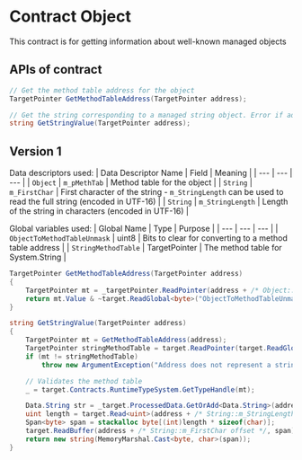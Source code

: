 # Contract Object

This contract is for getting information about well-known managed objects

## APIs of contract

``` csharp
// Get the method table address for the object
TargetPointer GetMethodTableAddress(TargetPointer address);

// Get the string corresponding to a managed string object. Error if address does not represent a string.
string GetStringValue(TargetPointer address);
```

## Version 1

Data descriptors used:
| Data Descriptor Name | Field | Meaning |
| --- | --- | --- |
| `Object` | `m_pMethTab` | Method table for the object |
| `String` | `m_FirstChar` | First character of the string - `m_StringLength` can be used to read the full string (encoded in UTF-16) |
| `String` | `m_StringLength` | Length of the string in characters (encoded in UTF-16) |

Global variables used:
| Global Name | Type | Purpose |
| --- | --- | --- |
| `ObjectToMethodTableUnmask` | uint8 | Bits to clear for converting to a method table address |
| `StringMethodTable` | TargetPointer | The method table for System.String |

``` csharp
TargetPointer GetMethodTableAddress(TargetPointer address)
{
    TargetPointer mt = _targetPointer.ReadPointer(address + /* Object::m_pMethTab offset */);
    return mt.Value & ~target.ReadGlobal<byte>("ObjectToMethodTableUnmask");
}

string GetStringValue(TargetPointer address)
{
    TargetPointer mt = GetMethodTableAddress(address);
    TargetPointer stringMethodTable = target.ReadPointer(target.ReadGlobalPointer("StringMethodTable"));
    if (mt != stringMethodTable)
        throw new ArgumentException("Address does not represent a string object", nameof(address));

    // Validates the method table
    _ = target.Contracts.RuntimeTypeSystem.GetTypeHandle(mt);

    Data.String str = _target.ProcessedData.GetOrAdd<Data.String>(address);
    uint length = target.Read<uint>(address + /* String::m_StringLength offset */);
    Span<byte> span = stackalloc byte[(int)length * sizeof(char)];
    target.ReadBuffer(address + /* String::m_FirstChar offset */, span);
    return new string(MemoryMarshal.Cast<byte, char>(span));
}
```
